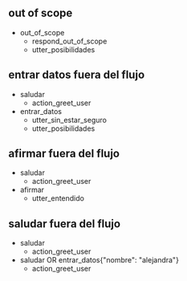 ## out of scope
* out_of_scope
    - respond_out_of_scope
    - utter_posibilidades

## entrar datos fuera del flujo
* saludar
    - action_greet_user
* entrar_datos
    - utter_sin_estar_seguro
    - utter_posibilidades

## afirmar fuera del flujo
* saludar
    - action_greet_user
* afirmar
    - utter_entendido

## saludar fuera del flujo
* saludar
    - action_greet_user
* saludar OR entrar_datos{"nombre": "alejandra"}
    - action_greet_user